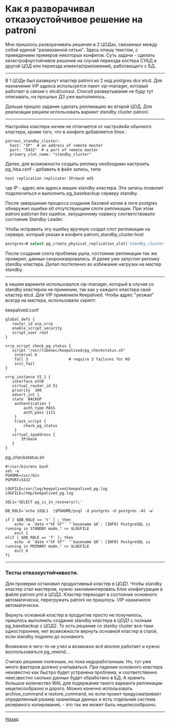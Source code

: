 # Как я разворачивал отказоустойчивое решение на patroni

Мне пришлось разворачивать решение в 2 ЦОДах, связанных между собой единой "размазанной сетью". Здесь опишу текстом, с приведением примеров некоторых конфигов. Суть задачи - сделать катастрофоустойчивое решение на случай переезда клстера СУБД в другой ЦОД или переезда клиента(приложения), работающего с БД.
***

В 1 ЦОДе был развернут кластер patroni из 2 нод postgres  dcs etcd. Для назначения VIP адреса используется пакет vip-manager, который работает в связке с etcd/consul. Способ развертывания не буду тут описывать, на прошлых ДЗ уже выполнялось. 

Дальше пришло задание сделать репликацию во второй ЦОД. Для реализации решили использовать вариант standby cluster patroni. 
***

Настройка кластера ничем не отличается от настройк4и обычного кластера, кроме того, что в конфиге  добавляется блок :

```text
patroni_standby_cluster:
  host: "IP"  # an address of remote master
  port: "5432"  # a port of remote master
  primary_slot_name: "standby_cluster"  
```

Далее, для возможности создать реплику необходимо настроить pg_hba.conf - добавить в файл запись, типа:

```text
host replication replicator IP/mask md5
```

где IP - адрес или адреса машин standby кластера. Эта запись позволит подключиться и выполнить pg_basebackup серверу standby.

После завершения процесса создания базовой копии в логе postgres обнаружил ошибки об отсутствующем слоте репликации. При этом patroni работал без ошибок, запущенному сервису соответствовало состояние Standby Leader. 

Чтобы исправить эту ошибку вручную создал слот репликации на сервере, который указан в конфиге patroni_standby_cluster:host

```sql
postgres=# select pg_create_physical_replication_slot('standby_cluster');
```

После создания слота проблема ушла, состояние репликации так же проверял, данные синронизировались. И далее уже запустил реплику standby кластера. Делал постепенно во избежание нагрузки на мастер standby.
***

в нашем варианте использовался vip-manager, который в случае со standby кластером не применим, так как у каждого кластера свой кластер etcd. Для VIP применили Keepalived. Чтобы адрес "уезжал" всегда на мастера, использовали скрипт:

keepalived.conf

```
global_defs {
   router_id ocp_vrrp
   enable_script_security
   script_user root
}
 
vrrp_script check_pg_status {
   script "/usr/libexec/keepalived/pg_checkstatus.sh"
    interval 6
    fall 3                  # require 3 failures for KO
    init_fail
}
 
vrrp_instance VI_1 {
   interface eth0
   virtual_router_id 51
   priority  100
   advert_int 1
   state  BACKUP
    authentication {
        auth_type PASS
        auth_pass 1111
    }
    track_script {
        check_pg_status
    }
   virtual_ipaddress {
       IP/mask
   }
}
```

pg_checkstatus.sh

```
#!/usr/bin/env bash
set -e
PGHOME=/usr/bin
PGPORT=5432

LOGFILE=/var/log/keepalived/keepalived_pg.log
LOGFILE=/tmp/keepalived_pg.log

SQL1='SELECT pg_is_in_recovery();'

DB_ROLE=`echo $SQL1  |$PGHOME/psql -d postgres -U postgres -At -w`

if [ $DB_ROLE == 't' ] ; then
    echo -e `date +"%F %T"` "`basename $0`: [INFO] PostgreSQL is running in STANDBY mode." >> $LOGFILE
	exit 1
elif [ $DB_ROLE == 'f' ]; then
    echo -e `date +"%F %T"` "`basename $0`: [INFO] PostgreSQL is running in PRIMARY mode." >> $LOGFILE
	exit 0
fi
```
***

### Тесты отказоустойчивости.

Для проверки остановил продуктивный кластер в ЦОД1. Чтобы standby кластер стал мастером, нужно закомментировать блок конфигурации в файле patroni.yml в ЦОД2. Кластер переходит в состояние основного автоматически, перегружать patroni не пришлось. VIP назначился автоматически.

Вернуть основной кластер в продуктив просто не получилось, пришлось выполнить создание standby кластера в ЦОД1 с полным pg_basebackup с ЦОД2. То есть решение со stanby cluster все-таки одностороннее, нет возможности вернуть основной кластер в строй, если standby подняли до основного.

Возможно я чего-то не учел и возможно всё вполне работает и нужно воспользоваться pg_rewind...

Считаю решение полезным, но пока недоработанным. Но, тут уже много факторов должно учитываться. При падении основного кластера неизвестно как быстро будет устранена проблема, и соответственно неисзвестно сколько данных будет обработано в БД. А хранить большое количество WAL для подержания такого варианта репликации нецелесообразно и дорого. Можно конечно использовать archive_command  и restore_command, но если проект предусматривает определенный размер хранилища данных и есть отдельная система резервного копирования, - это так же может быть нецелесообразно.
***

[Назад](README.md)
